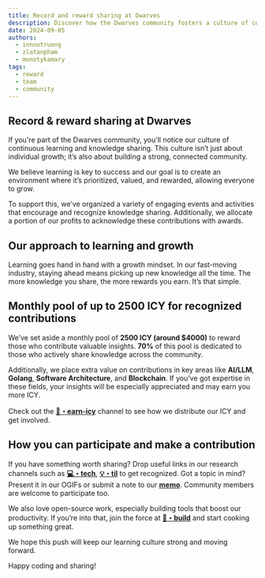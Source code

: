 ```yaml
---
title: Record and reward sharing at Dwarves
description: Discover how the Dwarves community fosters a culture of continuous learning and knowledge sharing. With a monthly reward pool of up to 2500 ICY, contributors are recognized for sharing valuable insights, especially in areas like AI/LLM, Golang, and more. Get involved and grow with us.
date: 2024-09-05
authors:
  - innnotruong
  - zlatanpham
  - monotykamary
tags:
  - reward
  - team
  - community
---
```


## Record & reward sharing at Dwarves

If you're part of the Dwarves community, you'll notice our culture of continuous learning and knowledge sharing. This culture isn’t just about individual growth; it’s also about building a strong, connected community.

We believe learning is key to success and our goal is to create an environment where it’s prioritized, valued, and rewarded, allowing everyone to grow.

To support this, we’ve organized a variety of engaging events and activities that encourage and recognize knowledge sharing. Additionally, we allocate a portion of our profits to acknowledge these contributions with awards.

## Our approach to learning and growth

Learning goes hand in hand with a growth mindset. In our fast-moving industry, staying ahead means picking up new knowledge all the time. The more knowledge you share, the more rewards you earn. It’s that simple.

## Monthly pool of up to 2500 ICY for recognized contributions

We’ve set aside a monthly pool of **2500 ICY (around $4000)** to reward those who contribute valuable insights. **70%** of this pool is dedicated to those who actively share knowledge across the community.

Additionally, we place extra value on contributions in key areas like **AI/LLM**, **Golang**, **Software Architecture**, and **Blockchain**. If you’ve got expertise in these fields, your insights will be especially appreciated and may earn you more ICY.

Check out the [**🧊・earn-icy**](https://discord.com/channels/462663954813157376/1006198672486309908/1239502938918096960) channel to see how we distribute our ICY and get involved.

## How you can participate and make a contribution

If you have something worth sharing? Drop useful links in our research channels such as [**💻・tech**](https://discord.com/channels/462663954813157376/810481888619135046/1281086341995565057), [**💡・til**](https://discord.com/channels/462663954813157376/1001883339046797342/1281097209072320615) to get recognized. Got a topic in mind? Present it in our OGIFs or submit a note to our [**memo**](https://memo.d.foundation/). Community members are welcome to participate too.

We also love open-source work, especially building tools that boost our productivity. If you’re into that, join the force at [**🦄・build**](https://discord.com/channels/462663954813157376/1280726623414390805/1280791483280261161) and start cooking up something great.

We hope this push will keep our learning culture strong and moving forward.

Happy coding and sharing!
